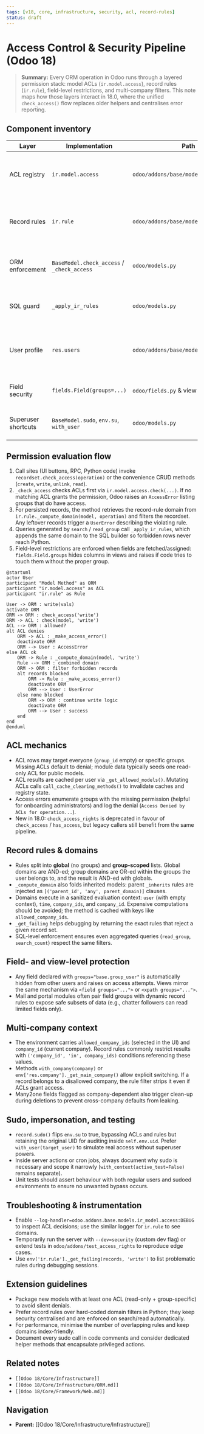 ```yaml
---
tags: [v18, core, infrastructure, security, acl, record-rules]
status: draft
---
```

# Access Control & Security Pipeline (Odoo 18)

> **Summary:** Every ORM operation in Odoo runs through a layered permission stack: model ACLs (`ir.model.access`), record rules (`ir.rule`), field-level restrictions, and multi-company filters. This note maps how those layers interact in 18.0, where the unified `check_access()` flow replaces older helpers and centralises error reporting.

## Component inventory
| Layer | Implementation | Path | Purpose |
|-------|----------------|------|---------|
| ACL registry | `ir.model.access` | `odoo/addons/base/models/ir_model.py` | Stores CRUD permissions per model/group, exposes `_get_allowed_models()` and `_make_access_error()`. |
| Record rules | `ir.rule` | `odoo/addons/base/models/ir_rule.py` | Holds domain-based rules with group filters and computes combined domains through `_compute_domain()`. |
| ORM enforcement | `BaseModel.check_access` / `_check_access` | `odoo/models.py` | Applies ACLs then rule domains for each operation, returning forbidden records and errors. |
| SQL guard | `_apply_ir_rules` | `odoo/models.py` | Injects rule domains into query objects so searches/read_group respect the same constraints. |
| User profile | `res.users` | `odoo/addons/base/models/res_users.py` | Provides group membership, allowed companies, and helpers like `_get_group_ids()` and `_get_company_ids()`. |
| Field security | `fields.Field(groups=...)` | `odoo/fields.py` & view definitions | Limits visibility/editability of individual fields by group. |
| Superuser shortcuts | `BaseModel.sudo`, `env.su`, `with_user` | `odoo/models.py` | Temporarily bypass or swap security context while keeping audit info. |

## Permission evaluation flow
1. Call sites (UI buttons, RPC, Python code) invoke `recordset.check_access(operation)` or the convenience CRUD methods (`create`, `write`, `unlink`, `read`).
2. `_check_access` checks ACLs first via `ir.model.access.check(...)`. If no matching ACL grants the permission, Odoo raises an `AccessError` listing groups that do have access.
3. For persisted records, the method retrieves the record-rule domain from `ir.rule._compute_domain(model, operation)` and filters the recordset. Any leftover records trigger a `UserError` describing the violating rule.
4. Queries generated by `search` / `read_group` call `_apply_ir_rules`, which appends the same domain to the SQL builder so forbidden rows never reach Python.
5. Field-level restrictions are enforced when fields are fetched/assigned: `fields.Field.groups` hides columns in views and raises if code tries to touch them without the proper group.

```plantuml
@startuml
actor User
participant "Model Method" as ORM
participant "ir.model.access" as ACL
participant "ir.rule" as Rule

User -> ORM : write(vals)
activate ORM
ORM -> ORM : check_access('write')
ORM -> ACL : check(model, 'write')
ACL --> ORM : allowed?
alt ACL denies
    ORM -> ACL : _make_access_error()
    deactivate ORM
    ORM --> User : AccessError
else ACL ok
    ORM -> Rule : _compute_domain(model, 'write')
    Rule --> ORM : combined domain
    ORM -> ORM : filter forbidden records
    alt records blocked
        ORM -> Rule : _make_access_error()
        deactivate ORM
        ORM --> User : UserError
    else none blocked
        ORM -> ORM : continue write logic
        deactivate ORM
        ORM --> User : success
    end
end
@enduml
```

## ACL mechanics
- ACL rows may target everyone (`group_id` empty) or specific groups. Missing ACLs default to denial; module data typically seeds one read-only ACL for public models.
- ACL results are cached per user via `_get_allowed_models()`. Mutating ACLs calls `call_cache_clearing_methods()` to invalidate caches and registry state.
- Access errors enumerate groups with the missing permission (helpful for onboarding administrators) and log the denial (`Access Denied by ACLs for operation...`).
- New in 18.0: `check_access_rights` is deprecated in favour of `check_access` / `has_access`, but legacy callers still benefit from the same pipeline.

## Record rules & domains
- Rules split into **global** (no groups) and **group-scoped** lists. Global domains are AND-ed; group domains are OR-ed within the groups the user belongs to, and the result is AND-ed with globals.
- `_compute_domain` also folds inherited models: parent `_inherits` rules are injected as `[('parent_id', 'any', parent_domain)]` clauses.
- Domains execute in a sanitized evaluation context: `user` (with empty context), `time`, `company_ids`, and `company_id`. Expensive computations should be avoided; the method is cached with keys like `allowed_company_ids`.
- `_get_failing` helps debugging by returning the exact rules that reject a given record set.
- SQL-level enforcement ensures even aggregated queries (`read_group`, `search_count`) respect the same filters.

## Field- and view-level protection
- Any field declared with `groups="base.group_user"` is automatically hidden from other users and raises on access attempts. Views mirror the same mechanism via `<field groups="...">` or `<xpath groups="...">`.
- Mail and portal modules often pair field groups with dynamic record rules to expose safe subsets of data (e.g., chatter followers can read limited fields only).

## Multi-company context
- The environment carries `allowed_company_ids` (selected in the UI) and `company_id` (current company). Record rules commonly restrict results with `('company_id', 'in', company_ids)` conditions referencing these values.
- Methods `with_company(company)` or `env['res.company']._get_main_company()` allow explicit switching. If a record belongs to a disallowed company, the rule filter strips it even if ACLs grant access.
- Many2one fields flagged as company-dependent also trigger clean-up during deletions to prevent cross-company defaults from leaking.

## Sudo, impersonation, and testing
- `record.sudo()` flips `env.su` to true, bypassing ACLs and rules but retaining the original UID for auditing inside `self.env.uid`. Prefer `with_user(target_user)` to simulate real access without superuser powers.
- Inside server actions or cron jobs, always document why sudo is necessary and scope it narrowly (`with_context(active_test=False)` remains separate).
- Unit tests should assert behaviour with both regular users and sudoed environments to ensure no unwanted bypass occurs.

## Troubleshooting & instrumentation
- Enable `--log-handler=odoo.addons.base.models.ir_model.access:DEBUG` to inspect ACL decisions; use the similar logger for `ir.rule` to see domains.
- Temporarily run the server with `--dev=security` (custom dev flag) or extend tests in `odoo/addons/test_access_rights` to reproduce edge cases.
- Use `env['ir.rule']._get_failing(records, 'write')` to list problematic rules during debugging sessions.

## Extension guidelines
- Package new models with at least one ACL (read-only + group-specific) to avoid silent denials.
- Prefer record rules over hard-coded domain filters in Python; they keep security centralised and are enforced on search/read automatically.
- For performance, minimise the number of overlapping rules and keep domains index-friendly.
- Document every sudo call in code comments and consider dedicated helper methods that encapsulate privileged actions.

## Related notes
- `[[Odoo 18/Core/Infrastructure]]`
- `[[Odoo 18/Core/Infrastructure/ORM.md]]`
- `[[Odoo 18/Core/Framework/Web.md]]`


## Navigation
- **Parent:** [[Odoo 18/Core/Infrastructure/Infrastructure]]
